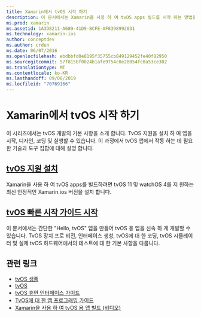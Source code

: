 ```yaml
---
title: Xamarin에서 tvOS 시작 하기
description: 이 문서에서는 Xamarin을 사용 하 여 tvOS apps 빌드를 시작 하는 방법을 설명 합니다. 설치 가이드 및 빠른 시작 가이드에 연결 됩니다.
ms.prod: xamarin
ms.assetid: 1A3D8211-A689-41D9-BCFE-AF8398992031
ms.technology: xamarin-ios
author: conceptdev
ms.author: crdun
ms.date: 06/07/2016
ms.openlocfilehash: ebdbbfd0e8195f35755cb849129452fe40f82950
ms.sourcegitcommit: 57f815bf0024b1afe9754c0e28054fc0a53ce302
ms.translationtype: MT
ms.contentlocale: ko-KR
ms.lasthandoff: 09/06/2019
ms.locfileid: "70769166"
---
```

# <a name="getting-started-with-tvos-in-xamarin"></a>Xamarin에서 tvOS 시작 하기

이 시리즈에서는 tvOS 개발의 기본 사항을 소개 합니다. TvOS 지원을 설치 하 여 앱을 시작, 디자인, 코딩 및 실행할 수 있습니다. 이 과정에서 tvOS 앱에서 작동 하는 데 필요한 기술과 도구 집합에 대해 설명 합니다.

## <a name="installing-tvos-supportiostvosget-startedinstallationmd"></a>[tvOS 지원 설치](~/ios/tvos/get-started/installation.md)

Xamarin을 사용 하 여 tvOS apps를 빌드하려면 tvOS 11 및 watchOS 4를 지 원하는 최신 안정적인 Xamarin.ios 버전을 설치 합니다.

## <a name="hello-tvos-quick-start-guideiostvosget-startedhello-tvosmd"></a>[tvOS 빠른 시작 가이드 시작](~/ios/tvos/get-started/hello-tvos.md)

이 문서에서는 간단한 "Hello, tvOS" 앱을 만들어 tvOS 용 앱을 신속 하 게 개발할 수 있습니다. TvOS 장치 프로 비전, 인터페이스 생성, tvOS에 대 한 코딩, tvOS 시뮬레이터 및 실제 tvOS 하드웨어에서의 테스트에 대 한 기본 사항을 다룹니다.

## <a name="related-links"></a>관련 링크

- [tvOS 샘플](https://docs.microsoft.com/samples/browse/?products=xamarin&term=Xamarin.iOS+tvOS)
- [tvOS](https://developer.apple.com/tvos/)
- [tvOS 휴먼 인터페이스 가이드](https://developer.apple.com/tvos/human-interface-guidelines/)
- [TvOS에 대 한 앱 프로그래밍 가이드](https://developer.apple.com/library/prerelease/tvos/documentation/General/Conceptual/AppleTV_PG/)
- [Xamarin을 사용 하 여 tvOS 용 앱 빌드 (비디오)](https://university.xamarin.com/lightninglectures/tvos-with-xamarin)
